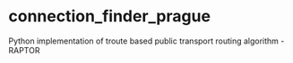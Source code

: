 # connection_finder_prague
Python implementation of troute based public transport routing algorithm - RAPTOR

